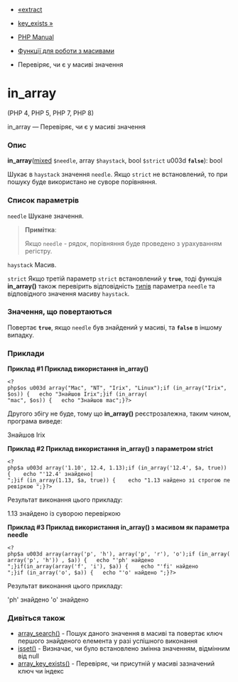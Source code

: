 - [«extract](function.extract.md)
- [key_exists »](function.key-exists.md)

- [PHP Manual](index.md)
- [Функції для роботи з масивами](ref.array.md)
- Перевіряє, чи є у масиві значення

# in_array

(PHP 4, PHP 5, PHP 7, PHP 8)

in_array — Перевіряє, чи є у масиві значення

### Опис

**in_array**([mixed](language.types.declarations.md#language.types.declarations.mixed)
`$needle`, array `$haystack`, bool `$strict` u003d **`false`**): bool

Шукає в `haystack` значення `needle`. Якщо `strict` не встановлений, то при
пошуку буде використано не суворе порівняння.

### Список параметрів

`needle`
Шукане значення.

> **Примітка**:
>
> Якщо `needle` - рядок, порівняння буде проведено з урахуванням регістру.

`haystack`
Масив.

`strict`
Якщо третій параметр `strict` встановлений у **`true`**, тоді функція
**in_array()** також перевірить відповідність [типів](language.types.md)
параметра `needle` та відповідного значення масиву `haystack`.

### Значення, що повертаються

Повертає **`true`**, якщо `needle` був знайдений у масиві, та **`false`**
в іншому випадку.

### Приклади

**Приклад #1 Приклад використання **in_array()****

` <?php$os u003d array("Mac", "NT", "Irix", "Linux");if (in_array("Irix", $os)) {   echo "Знайшов Irix";}if (in_array( "mac", $os)) {   echo "Знайшов mac";}?> `

Другого збігу не буде, тому що **in_array()** реєстрозалежна,
таким чином, програма виведе:

Знайшов Irix

**Приклад #2 Приклад використання **in_array()** з параметром strict**

` <?php$a u003d array('1.10', 12.4, 1.13);if (in_array('12.4', $a, true)) {    echo "'12.4' знайдено|
";}if (in_array(1.13, $a, true)) {    echo "1.13 найдено зі строгою перевіркою
";}?> `

Результат виконання цього прикладу:

1.13 знайдено із суворою перевіркою

**Приклад #3 Приклад використання **in_array()** з масивом як
параметра needle**

` <?php$a u003d array(array('p', 'h'), array('p', 'r'), 'o');if (in_array(array('p', 'h')) , $a)) {   echo "'ph' найдено
";}if(in_array(array('f', 'i'), $a)) {    echo "'fi' найдено
";}if (in_array('o', $a)) {   echo "'o' найдено
";}?> `

Результат виконання цього прикладу:

'ph' знайдено
'o' знайдено

### Дивіться також

- [array_search()](function.array-search.md) - Пошук
даного значення в масиві та повертає ключ першого знайденого
елемента у разі успішного виконання
- [isset()](function.isset.md) - Визначає, чи було встановлено
змінна значенням, відмінним від null
- [array_key_exists()](function.array-key-exists.md) - Перевіряє,
чи присутній у масиві зазначений ключ чи індекс
